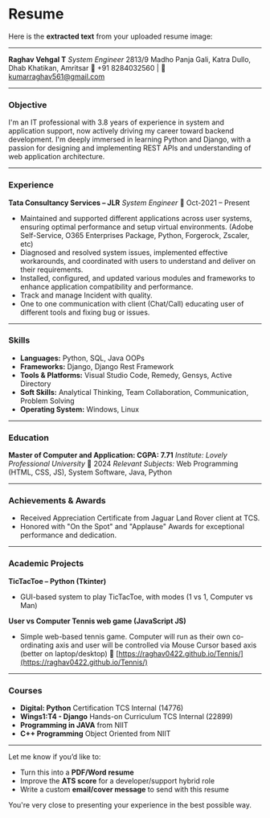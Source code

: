 # Resume
Here is the **extracted text** from your uploaded resume image:

---

**Raghav Vehgal T**
*System Engineer*
2813/9 Madho Panja Gali, Katra Dullo, Dhab Khatikan, Amritsar
📱 +91 8284032560 | 📧 [kumarraghav561@gmail.com](mailto:kumarraghav561@gmail.com)

---

### **Objective**

I'm an IT professional with 3.8 years of experience in system and application support, now actively driving my career toward backend development. I'm deeply immersed in learning Python and Django, with a passion for designing and implementing REST APIs and understanding of web application architecture.

---

### **Experience**

**Tata Consultancy Services – JLR**
*System Engineer*
📅 Oct-2021 – Present

* Maintained and supported different applications across user systems, ensuring optimal performance and setup virtual environments. (Adobe Self-Service, O365 Enterprises Package, Python, Forgerock, Zscaler, etc)
* Diagnosed and resolved system issues, implemented effective workarounds, and coordinated with users to understand and deliver on their requirements.
* Installed, configured, and updated various modules and frameworks to enhance application compatibility and performance.
* Track and manage Incident with quality.
* One to one communication with client (Chat/Call) educating user of different tools and fixing bug or issues.

---

### **Skills**

* **Languages:** Python, SQL, Java OOPs
* **Frameworks:** Django, Django Rest Framework
* **Tools & Platforms:** Visual Studio Code, Remedy, Gensys, Active Directory
* **Soft Skills:** Analytical Thinking, Team Collaboration, Communication, Problem Solving
* **Operating System:** Windows, Linux

---

### **Education**

**Master of Computer and Application: CGPA: 7.71**
*Institute: Lovely Professional University*
📅 2024
*Relevant Subjects:* Web Programming (HTML, CSS, JS), System Software, Java, Python

---

### **Achievements & Awards**

* Received Appreciation Certificate from Jaguar Land Rover client at TCS.
* Honored with "On the Spot" and "Applause" Awards for exceptional performance and dedication.

---

### **Academic Projects**

**TicTacToe – Python (Tkinter)**

* GUI-based system to play TicTacToe, with modes (1 vs 1, Computer vs Man)

**User vs Computer Tennis web game (JavaScript JS)**

* Simple web-based tennis game. Computer will run as their own co-ordinating axis and user will be controlled via Mouse Cursor based axis (better on laptop/desktop)
  🔗 [https://raghav0422.github.io/Tennis/](https://raghav0422.github.io/Tennis/)

---

### **Courses**

* **Digital: Python** Certification TCS Internal (14776)
* **Wings1\:T4 - Django** Hands-on Curriculum TCS Internal (22899)
* **Programming in JAVA** from NIIT
* **C++ Programming** Object Oriented from NIIT

---

Let me know if you’d like to:

* Turn this into a **PDF/Word resume**
* Improve the **ATS score** for a developer/support hybrid role
* Write a custom **email/cover message** to send with this resume

You're very close to presenting your experience in the best possible way.
